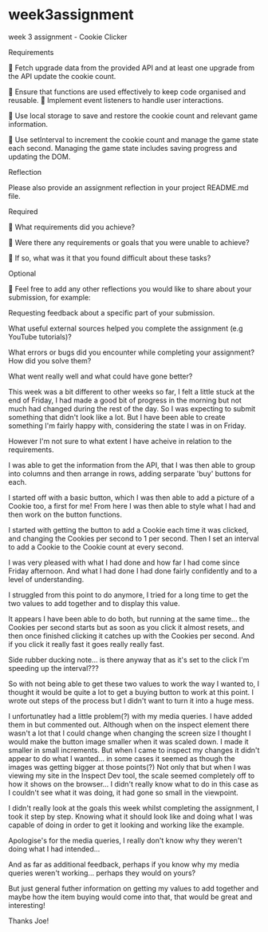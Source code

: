 # week3assignment

week 3 assignment - Cookie Clicker

Requirements

🎯 Fetch upgrade data from the provided API and at least one upgrade from the API update the cookie count.

🎯 Ensure that functions are used effectively to keep code organised and reusable.
🎯 Implement event listeners to handle user interactions.

🎯 Use local storage to save and restore the cookie count and relevant game information.

🎯 Use setInterval to increment the cookie count and manage the game state each second.
Managing the game state includes saving progress and updating the DOM.

Reflection

Please also provide an assignment reflection in your project README.md file.

Required

🎯 What requirements did you achieve?

🎯 Were there any requirements or goals that you were unable to achieve?

🎯 If so, what was it that you found difficult about these tasks?

Optional

🏹 Feel free to add any other reflections you would like to share about your submission, for example:

Requesting feedback about a specific part of your submission.

What useful external sources helped you complete the assignment (e.g YouTube tutorials)?

What errors or bugs did you encounter while completing your assignment? How did you solve them?

What went really well and what could have gone better?

This week was a bit different to other weeks so far, I felt a little stuck at the end of Friday, I had made a good bit of progress in the morning but not much had changed during the rest of the day. So I was expecting to submit something that didn't look like a lot.
But I have been able to create something I'm fairly happy with, considering the state I was in on Friday.

However I'm not sure to what extent I have acheive in relation to the requirements.

I was able to get the information from the API, that I was then able to group into columns and then arrange in rows, adding serparate 'buy' buttons for each.

I started off with a basic button, which I was then able to add a picture of a Cookie too, a first for me!
From here I was then able to style what I had and then work on the button functions.

I started with getting the button to add a Cookie each time it was clicked, and changing the Cookies per second to 1 per second.
Then I set an interval to add a Cookie to the Cookie count at every second.

I was very pleased with what I had done and how far I had come since Friday afternoon. And what I had done I had done fairly confidently and to a level of understanding.

I struggled from this point to do anymore, I tried for a long time to get the two values to add together and to display this value.

It appears I have been able to do both, but running at the same time... the Cookies per second starts but as soon as you click it almost resets, and then once finished clicking it catches up with the Cookies per second. And if you click it really fast it goes really really fast.

Side rubber ducking note... is there anyway that as it's set to the click I'm speeding up the interval???

So with not being able to get these two values to work the way I wanted to, I thought it would be quite a lot to get a buying button to work at this point. I wrote out steps of the process but I didn't want to turn it into a huge mess.

I unfortunatley had a little problem(?) with my media queries. I have added them in but commented out. Although when on the inspect element there wasn't a lot that I could change when changing the screen size I thought I would make the button image smaller when it was scaled down. I made it smaller in small increments. But when I came to inspect my changes it didn't appear to do what I wanted... in some cases it seemed as though the images was getting bigger at those points(?) Not only that but when I was viewing my site in the Inspect Dev tool, the scale seemed completely off to how it shows on the browser... I didn't really know what to do in this case as I couldn't see what it was doing, it had gone so small in the viewpoint.

I didn't really look at the goals this week whilst completing the assignment, I took it step by step. Knowing what it should look like and doing what I was capable of doing in order to get it looking and working like the example.

Apologise's for the media queries, I really don't know why they weren't doing what I had intended...

And as far as additional feedback, perhaps if you know why my media queries weren't working... perhaps they would on yours?

But just general futher information on getting my values to add together and maybe how the item buying would come into that, that would be great and interesting!

Thanks Joe!
